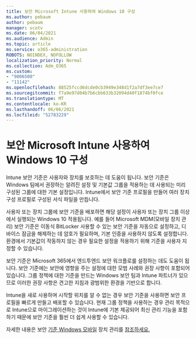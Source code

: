 ```yaml
---
title: 보안 Microsoft Intune 사용하여 Windows 10 구성
ms.author: pebaum
author: pebaum
manager: scotv
ms.date: 06/04/2021
ms.audience: Admin
ms.topic: article
ms.service: o365-administration
ROBOTS: NOINDEX, NOFOLLOW
localization_priority: Normal
ms.collection: Adm_O365
ms.custom:
- "9006500"
- "11142"
ms.openlocfilehash: 88525fccd6dcde0cb3949e348d1f2a7df3ee7ce7
ms.sourcegitcommit: f7a9e97d04b7b6cbb633b32094d40f1874bf0fce
ms.translationtype: MT
ms.contentlocale: ko-KR
ms.lasthandoff: 06/06/2021
ms.locfileid: "52783229"
---
```

# <a name="use-microsoft-intune-security-baselines-to-configure-windows-10-devices"></a>보안 Microsoft Intune 사용하여 Windows 10 구성

Intune 보안 기준은 사용자와 장치를 보호하는 데 도움이 됩니다. 보안 기준은 Windows 팀에서 권장하는 알려진 설정 및 기본값 그룹을 적용하는 데 사용되는 미리 구성된 그룹에 대한 기본 설정입니다. Intune에서 보안 기준 프로필을 만들어 여러 장치 구성 프로필로 구성된 서식 파일을 만듭니다.

사용자 또는 장치 그룹에 보안 기준을 배포하면 해당 설정이 사용자 또는 장치 그룹 이상에서 실행되는 Windows 10 적용됩니다. 예를 들어 Microsoft MDM(모바일 장치 관리) 보안 기준은 이동식 BitLocker 사용할 수 있는 보안 기준을 자동으로 설정하고, 디바이스 잠금을 해제하는 데 암호가 필요하며, 기본 인증을 사용하지 않도록 설정합니다. 환경에서 기본값이 작동하지 않는 경우 필요한 설정을 적용하기 위해 기준을 사용자 지정할 수 있습니다.

보안 기준은 Microsoft 365에서 엔드투엔드 보안 워크플로를 설정하는 데도 도움이 됩니다. 보안 기준에는 보안에 영향을 주는 설정에 대한 모범 사례와 권장 사항이 포함되어 있습니다. 그룹 정책에 대한 기준을 만드는 Windows 보안 팀과 Intune 파트너가 있으므로 이러한 권장 사항은 견고한 지침과 광범위한 환경을 기반으로 합니다.

Intune을 새로 사용하며 시작할 위치를 알 수 없는 경우 보안 기준을 사용하면 보안 프로필을 빠르게 만들고 배포할 수 있습니다. 현재 그룹 정책을 사용하는 경우 관리 목적으로 Intune으로 마이그레이션하는 것이 Intune에 기본 제공되어 최신 관리 기능을 포함하기 때문에 보안 기준을 훨씬 더 쉽게 사용할 수 있습니다.

자세한 내용은 보안 [기준 Windows 모바일](/windows/security/threat-protection/windows-security-baselines) 장치 관리를 [참조하세요.](/windows/client-management/mdm/)

